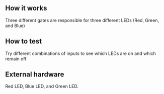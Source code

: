 <!---

This file is used to generate your project datasheet. Please fill in the information below and delete any unused
sections.

You can also include images in this folder and reference them in the markdown. Each image must be less than
512 kb in size, and the combined size of all images must be less than 1 MB.
-->

## How it works

Three different gates are responsible for three different LEDs (Red, Green, and Blue)

## How to test

Try different combinations of inputs to see which LEDs are on and which remain off

## External hardware

Red LED, Blue LED, and Green LED.
